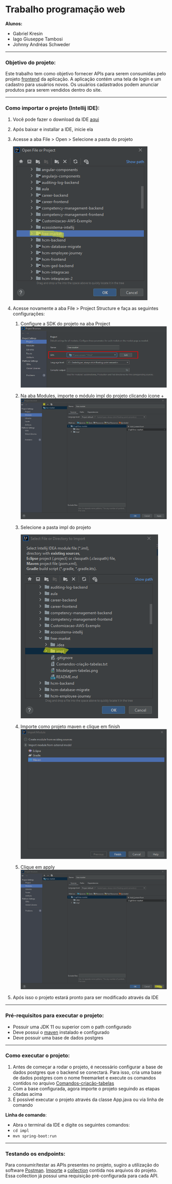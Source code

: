 # Trabalho programação web

**Alunos:**
* Gabriel Kresin
* Iago Giuseppe Tambosi
* Johnny Andréas Schweder

---

### Objetivo do projeto:
Este trabalho tem como objetivo fornecer APIs para serem consumidas pelo projeto [frontend](https://github.com/Iagopeppe/Trabalho_2_Parte_2-Prog.WEB) da aplicação. 
A aplicação contém uma tela de login e um cadastro para usuários novos. Os usuários cadastrados podem anunciar produtos para serem vendidos dentro do site.

---

### Como importar o projeto (Intellij IDE):
1. Você pode fazer o download da IDE [aqui](https://www.jetbrains.com/pt-br/idea/download/#section=windows)
2. Após baixar e installar a IDE, inicie ela
3. Acesse a aba File > Open > Selecione a pasta do projeto
   
   ![image](images/import_project_1.png)
4. Acesse novamente a aba File > Project Structure e faça as seguintes configurações:
   1. Configure a SDK do projeto na aba Project
      ![image](images/import_project_2.png)
   2. Na aba Modules, importe o módulo impl do projeto clicando ícone +
      ![image](images/import_project_3.png)
   3. Selecione a pasta impl do projeto
      
      ![image](images/import_project_4.png)
   4. Importe como projeto maven e clique em finish
      ![image](images/import_project_5.png)
   5. Clique em apply
      ![image](images/import_project_6.png)
5. Após isso o projeto estará pronto para ser modificado através da IDE

---

### Pré-requisitos para executar o projeto:
* Possuir uma JDK 11 ou superior com o path configurado
* Deve possui o [maven](https://maven.apache.org/install.html) instalado e configurado
* Deve possuir uma base de dados postgres

---

### Como executar o projeto:
1. Antes de começar a rodar o projeto, é necessário configurar a base de dados postgres que o backend se conectará. Para isso, cria uma base de dados postgres com o nome freemarket e execute os comandos contidos no arquivo [Comandos-criacão-tabelas](Comandos-criação-tabelas.txt)
2. Com a base configurada, agora importe o projeto seguindo as etapas citadas acima
3. É possível executar o projeto através da classe App.java ou via linha de comando
   
**Linha de comando**:
   * Abra o terminal da IDE e digite os seguintes comandos:
   * `cd impl`
   * `mvn spring-boot:run`

---

### Testando os endpoints:
Para consumir/testar as APIs presentes no projeto, sugiro a utilização do software [Postman](https://www.postman.com/downloads/). 
[Importe](https://kb.datamotion.com/?ht_kb=postman-instructions-for-exporting-and-importing) a [collection](collection-freeMarket-apis.json) contida nos arquivos do projeto. Essa collection já possui uma requisição pré-configurada para cada API.
